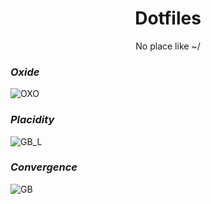 <p align = "center"><h1 align="center">Dotfiles</h1></p>
<p align = "center">No place like ~/</p>

### <i>Oxide</i>
![OXO](https://github.com/MujtabaAsim/dots/assets/62666332/86bb8869-d673-4eb3-ba98-1758bbd900d5)

### <i>Placidity</i>
![GB_L](https://github.com/MujtabaAsim/dots/assets/62666332/69129426-2c09-41fe-aa28-7c81f2aeaefd)

### <i>Convergence</i>
![GB](https://github.com/MujtabaAsim/dots/assets/62666332/d0efe387-1a10-4eae-9188-b5bd81df110d)
